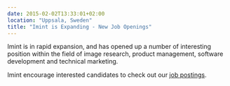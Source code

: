 ```yaml
---
date: 2015-02-02T13:33:01+02:00
location: "Uppsala, Sweden"
title: "Imint is Expanding - New Job Openings"
---
```

Imint is in rapid expansion, and has opened up a number of interesting position within the field of image research, product management, software development and technical marketing.

Imint encourage interested candidates to check out our [job postings](/career).<!--more-->
